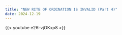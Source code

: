 ```yaml
---
title: "NEW RITE OF ORDINATION IS INVALID (Part 4)"
date: 2024-12-19
---
```


{{< youtube e26-vjOKxp8 >}}
